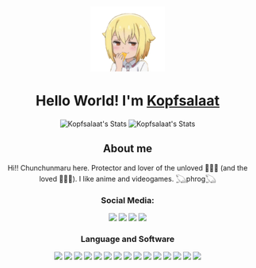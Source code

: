 <div align="center">
    <img src="la nako chikita.png" width="150px"/>
    <h1>
        Hello World! I'm <a href="https://github.com/Kopfsalaat">Kopfsalaat</a>
    </h1>
</div>
<div align="center">
    <img alt="Kopfsalaat's Stats" src="https://github-readme-stats.vercel.app/api?username=Kopfsalaat&count_private=true&theme=dark&hide_border=true&show_icons=true&locale=en" align="center" height="165px"/>
    <img alt="Kopfsalaat's Stats" src="https://github-readme-stats.vercel.app/api/top-langs/?username=Kopfsalaat&hide=html&theme=dark&hide_border=true&layout=compact" align="center" height="165px" width="600px"/>
</div>
<div align="center">
    <h2>
        About me
    </h2>
    <p>
        Hi!! Chunchunmaru here. Protector and lover of the unloved 🐸🐊🐍 (and the loved 🐶🦆🦊). I like anime and videogames. 𓆏phrog𓆏
    </p>
</div>

<div align="center">
    <h3 align="center">Social Media:</h3>
    <a href="https://www.instagram.com/chunchunmaaru._/?hl=es-la" target="_blank"><img src="https://img.icons8.com/?id=42819&size=2x&color=000000" height="100px"/></a>
    <a href="https://twitter.com/Kopfsalat7" target="_blank"><img src="https://img.icons8.com/?id=104322&size=2x&color=000000" height="100px"/></a>
    <a href="https://www.facebook.com/josefiitahbull.flores" target="_blank"><img src="https://img.icons8.com/?id=42804&size=2x&color=000000" height="100px"/></a>
    <a href="https://www.pinterest.cl/josefitahd/_created" target="_blank"><img src="https://img.icons8.com/?id=43180&size=2x&color=000000" height="100px"/></a>
</div>
<div align="center">
    <h3 align="center">Language and Software</h3>
    <img src="https://img.icons8.com/?id=121111&size=2x&color=000000" height="100px"/>
    <img src="https://img.icons8.com/?id=121464&size=2x&color=000000" height="100px"/>
    <img src="https://img.icons8.com/?id=46630&size=2x&color=000000" height="100px"/>
    <img src="https://img.icons8.com/?id=46605&size=2x&color=000000" height="100px"/>
    <img src="https://img.icons8.com/?id=107497&size=2x&color=000000" height="100px"/>
    <img src="https://img.icons8.com/?id=gYCTehfTlYk5&size=2x&color=000000" height="100px"/>
    <img src="https://img.icons8.com/?id=121463&size=2x&color=000000" height="100px"/>
    <img src="https://img.icons8.com/?id=46565&size=2x&color=000000" height="100px"/>
    <img src="https://img.icons8.com/?id=035lX6KoNhZf&size=2x&color=000000" height="100px"/>
    <img src="https://img.icons8.com/?id=42931&size=2x&color=000000" height="100px"/>
    <img src="https://img.icons8.com/?id=46979&size=2x&color=000000" height="100px"/>
    <img src="https://img.icons8.com/?id=42965&size=2x&color=000000" height="100px"/>
    <img src="https://img.icons8.com/?id=cjkjgEA3dnHx&size=2x&color=000000" height="100px"/>
    <img src="https://img.icons8.com/?id=42874&size=2x&color=000000" height="100px"/>
    <img src="https://img.icons8.com/?id=0ioabcvZG78O&size=2x&color=000000" height="100px"/>
</div>
